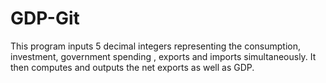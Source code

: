 # GDP-Git
This program inputs 5 decimal integers representing the consumption, investment, government spending , exports and imports simultaneously. It then computes and outputs the net exports as well as GDP.
